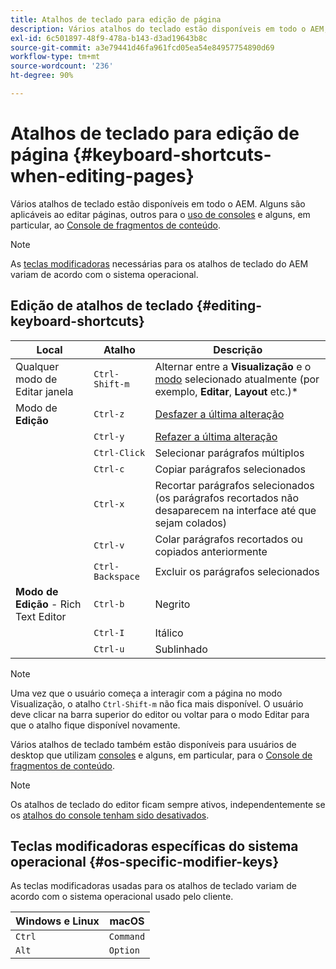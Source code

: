 ```yaml
---
title: Atalhos de teclado para edição de página
description: Vários atalhos do teclado estão disponíveis em todo o AEM, inclusive alguns para edição de páginas
exl-id: 6c501897-48f9-478a-b143-d3ad19643b8c
source-git-commit: a3e79441d46fa961fcd05ea54e84957754890d69
workflow-type: tm+mt
source-wordcount: '236'
ht-degree: 90%

---
```


# Atalhos de teclado para edição de página {#keyboard-shortcuts-when-editing-pages}

Vários atalhos de teclado estão disponíveis em todo o AEM. Alguns são aplicáveis ao editar páginas, outros para o [uso de consoles](/help/sites-cloud/authoring/getting-started/keyboard-shortcuts.md) e alguns, em particular, ao [Console de fragmentos de conteúdo](/help/sites-cloud/administering/content-fragments/keyboard-shortcuts.md).

>[!NOTE]
>
>As [teclas modificadoras](#os-specific-modifier-keys) necessárias para os atalhos de teclado do AEM variam de acordo com o sistema operacional.

## Edição de atalhos de teclado {#editing-keyboard-shortcuts}

| Local | Atalho | Descrição |
|---|---|---|
| Qualquer modo de Editar janela | `Ctrl-Shift-m` | Alternar entre a **Visualização** e o [modo](/help/sites-cloud/authoring/fundamentals/environment-tools.md#page-modes)</a> selecionado atualmente (por exemplo, **Editar**, **Layout** etc.)* |
| Modo de **Edição** | `Ctrl-z` | [Desfazer a última alteração](/help/sites-cloud/authoring/fundamentals/editing-content.md#undoing-and-redoing-page-edits) |
|  | `Ctrl-y` | [Refazer a última alteração](/help/sites-cloud/authoring/fundamentals/editing-content.md#undoing-and-redoing-page-edits) |
|  | `Ctrl-Click` | Selecionar parágrafos múltiplos |
|  | `Ctrl-c` | Copiar parágrafos selecionados |
|  | `Ctrl-x` | Recortar parágrafos selecionados (os parágrafos recortados não desaparecem na interface até que sejam colados) |
|  | `Ctrl-v` | Colar parágrafos recortados ou copiados anteriormente |
|  | `Ctrl-Backspace` | Excluir os parágrafos selecionados |
| **Modo de Edição** - Rich Text Editor | `Ctrl-b` | Negrito |
|  | `Ctrl-I` | Itálico |
|  | `Ctrl-u` | Sublinhado |

>[!NOTE]
>
>Uma vez que o usuário começa a interagir com a página no modo Visualização, o atalho `Ctrl-Shift-m` não fica mais disponível. O usuário deve clicar na barra superior do editor ou voltar para o modo Editar para que o atalho fique disponível novamente.

Vários atalhos de teclado também estão disponíveis para usuários de desktop que utilizam [consoles](/help/sites-cloud/authoring/getting-started/keyboard-shortcuts.md) e alguns, em particular, para o [Console de fragmentos de conteúdo](/help/sites-cloud/administering/content-fragments/keyboard-shortcuts.md).

>[!NOTE]
>
>Os atalhos de teclado do editor ficam sempre ativos, independentemente se os [atalhos do console tenham sido desativados](/help/sites-cloud/authoring/getting-started/keyboard-shortcuts.md#deactivating-keyboard-shortcuts).

## Teclas modificadoras específicas do sistema operacional {#os-specific-modifier-keys}

As teclas modificadoras usadas para os atalhos de teclado variam de acordo com o sistema operacional usado pelo cliente.

| Windows e Linux | macOS |
|---|---|
| `Ctrl` | `Command` |
| `Alt` | `Option` |
